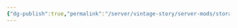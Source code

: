 ```yaml
---
{"dg-publish":true,"permalink":"/server/vintage-story/server-mods/storage-urn/","tags":["vs-up-to-date"]}
---
```


